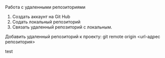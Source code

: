 Работа с удаленными репозиториями

1. Создать аккаунт на Git Hub
2. Содать локальный репозиторий
3. Связать удаленный репозиторий с локальным.

Добавить удаленный репозиторий к проекту: git remote origin <url-адрес репозитория>

test